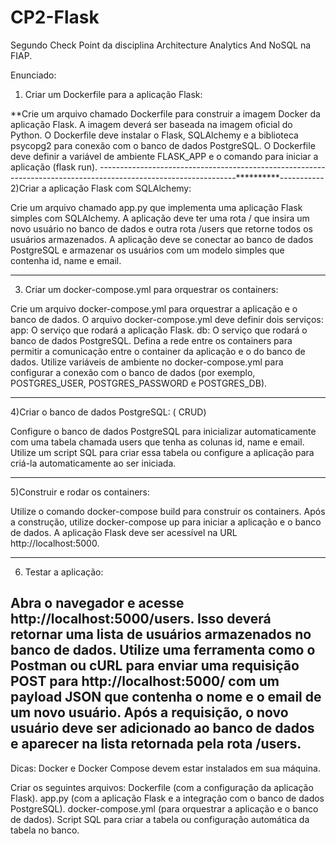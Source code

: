 # CP2-Flask
Segundo Check Point da disciplina Architecture Analytics And NoSQL na FIAP.

Enunciado:

1) Criar um Dockerfile para a aplicação Flask:

**Crie um arquivo chamado Dockerfile para construir a imagem Docker da aplicação Flask.
A imagem deverá ser baseada na imagem oficial do Python.
O Dockerfile deve instalar o Flask, SQLAlchemy e a biblioteca psycopg2 para conexão com o banco de dados PostgreSQL.
O Dockerfile deve definir a variável de ambiente FLASK_APP e o comando para iniciar a aplicação (flask run).
----------------------------------------------------------------------------------------------------------------**********-----------
2)Criar a aplicação Flask com SQLAlchemy:

Crie um arquivo chamado app.py que implementa uma aplicação Flask simples com SQLAlchemy.
A aplicação deve ter uma rota / que insira um novo usuário no banco de dados e outra rota /users que retorne todos os usuários armazenados.
A aplicação deve se conectar ao banco de dados PostgreSQL e armazenar os usuários com um modelo simples que contenha id, name e email.

---------------------------------------------------------------------------------------------------------------------------
3) Criar um docker-compose.yml para orquestrar os containers:

Crie um arquivo docker-compose.yml para orquestrar a aplicação e o banco de dados.
O arquivo docker-compose.yml deve definir dois serviços:
app: O serviço que rodará a aplicação Flask.
db: O serviço que rodará o banco de dados PostgreSQL.
Defina a rede entre os containers para permitir a comunicação entre o container da aplicação e o do banco de dados.
Utilize variáveis de ambiente no docker-compose.yml para configurar a conexão com o banco de dados (por exemplo, POSTGRES_USER, POSTGRES_PASSWORD e POSTGRES_DB).

----------------------------------------------------------------------------------------------------------------------------
4)Criar o banco de dados PostgreSQL: ( CRUD)

Configure o banco de dados PostgreSQL para inicializar automaticamente com uma tabela chamada users que tenha as colunas id, name e email.
Utilize um script SQL para criar essa tabela ou configure a aplicação para criá-la automaticamente ao ser iniciada.

----------------------------------------------------------------------------------------------------------------------------
5)Construir e rodar os containers:

Utilize o comando docker-compose build para construir os containers.
Após a construção, utilize docker-compose up para iniciar a aplicação e o banco de dados.
A aplicação Flask deve ser acessível na URL http://localhost:5000.

----------------------------------------------------------------------------------------------------------------------------
6) Testar a aplicação:

Abra o navegador e acesse http://localhost:5000/users. Isso deverá retornar uma lista de usuários armazenados no banco de dados.
Utilize uma ferramenta como o Postman ou cURL para enviar uma requisição POST para http://localhost:5000/ com um payload JSON que contenha o nome e o email de um novo usuário. Após a requisição, o novo usuário deve ser adicionado ao banco de dados e aparecer na lista retornada pela rota /users.
----------------------------------------------------------------------------------------------------------------------------
Dicas:
Docker e Docker Compose devem estar instalados em sua máquina.

Criar os seguintes arquivos:
Dockerfile (com a configuração da aplicação Flask).
app.py (com a aplicação Flask e a integração com o banco de dados PostgreSQL).
docker-compose.yml (para orquestrar a aplicação e o banco de dados).
Script SQL para criar a tabela ou configuração automática da tabela no banco.
